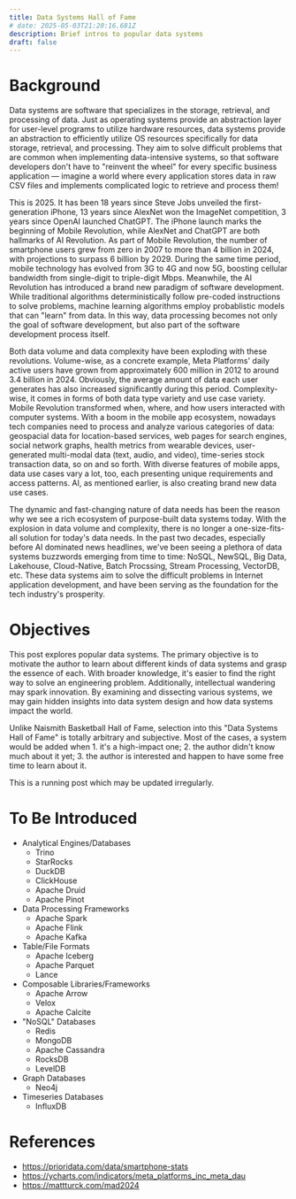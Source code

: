 ```yaml
---
title: Data Systems Hall of Fame
# date: 2025-05-03T21:20:16.681Z
description: Brief intros to popular data systems
draft: false
---
```

# Background
Data systems are software that specializes in the storage, retrieval, and processing of data. Just
as operating systems provide an abstraction layer for user-level programs to utilize hardware
resources, data systems provide an abstraction to efficiently utilize OS resources specifically for
data storage, retrieval, and processing. They aim to solve difficult problems that are common when
implementing data-intensive systems, so that software developers don't have to "reinvent the
wheel" for every specific business application — imagine a world where every application stores
data in raw CSV files and implements complicated logic to retrieve and process them!

This is 2025. It has been 18 years since Steve Jobs unveiled the first-generation iPhone, 13 years
since AlexNet won the ImageNet competition, 3 years since OpenAI launched ChatGPT. The iPhone
launch marks the beginning of Mobile Revolution, while AlexNet and ChatGPT are both hallmarks of
AI Revolution. As part of Mobile Revolution, the number of smartphone users grew from zero in 2007
to more than 4 billion in 2024, with projections to surpass 6 billion by 2029. During the same time
period, mobile technology has evolved from 3G to 4G and now 5G, boosting cellular bandwidth from
single-digit to triple-digit Mbps. Meanwhile, the AI Revolution has introduced a brand new paradigm
of software development. While traditional algorithms deterministically follow pre-coded
instructions to solve problems, machine learning algorithms employ probablistic models that can
"learn" from data. In this way, data processing becomes not only the goal of software development,
but also part of the software development process itself.

Both data volume and data complexity have been exploding with these revolutions. Volume-wise, as
a concrete example, Meta Platforms' daily active users have grown from approximately 600 million in
2012 to around 3.4 billion in 2024. Obviously, the average amount of data each user generates has
also increased significantly during this period. Complexity-wise, it comes in forms of both data
type variety and use case variety. Mobile Revolution transformed when, where, and how users
interacted with computer systems. With a boom in the mobile app ecosystem, nowadays tech companies
need to process and analyze various categories of data: geospacial data for location-based services,
web pages for search engines, social network graphs, health metrics from wearable devices,
user-generated multi-modal data (text, audio, and video), time-series stock transaction data, so on
and so forth. With diverse features of mobile apps, data use cases vary a lot, too, each presenting
unique requirements and access patterns. AI, as mentioned earlier, is also creating brand new data
use cases.

The dynamic and fast-changing nature of data needs has been the reason why we see a rich ecosystem
of purpose-built data systems today. With the explosion in data volume and complexity, there is no
longer a one-size-fits-all solution for today's data needs. In the past two decades, especially
before AI dominated news headlines, we've been seeing a plethora of data systems buzzwords emerging
from time to time: NoSQL, NewSQL, Big Data, Lakehouse, Cloud-Native, Batch Procssing, Stream
Processing, VectorDB, etc. These data systems aim to solve the difficult problems in Internet
application development, and have been serving as the foundation for the tech industry's prosperity.

# Objectives

This post explores popular data systems. The primary objective is to motivate the author to learn
about different kinds of data systems and grasp the essence of each. With broader knowledge, it's
easier to find the right way to solve an engineering problem. Additionally, intellectual wandering
may spark innovation. By examining and dissecting various systems, we may gain hidden insights into
data system design and how data systems impact the world.

Unlike Naismith Basketball Hall of Fame, selection into this "Data Systems Hall of Fame" is totally
arbitrary and subjective. Most of the cases, a system would be added when 1. it's a high-impact
one; 2. the author didn't know much about it yet; 3. the author is interested and happen to have
some free time to learn about it.

This is a running post which may be updated irregularly. 

# To Be Introduced
- Analytical Engines/Databases
  - Trino
  - StarRocks
  - DuckDB
  - ClickHouse
  - Apache Druid
  - Apache Pinot
- Data Processing Frameworks
  - Apache Spark
  - Apache Flink
  - Apache Kafka
- Table/File Formats
  - Apache Iceberg
  - Apache Parquet
  - Lance
- Composable Libraries/Frameworks
  - Apache Arrow
  - Velox
  - Apache Calcite
- "NoSQL" Databases
  - Redis
  - MongoDB
  - Apache Cassandra
  - RocksDB
  - LevelDB
- Graph Databases
  - Neo4j
- Timeseries Databases
  - InfluxDB

# References
- https://prioridata.com/data/smartphone-stats
- https://ycharts.com/indicators/meta_platforms_inc_meta_dau
- https://mattturck.com/mad2024
